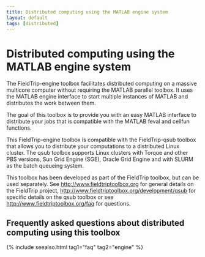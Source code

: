 ```yaml
---
title: Distributed computing using the MATLAB engine system
layout: default
tags: [distributed]
---
```


# Distributed computing using the MATLAB engine system

The FieldTrip-engine toolbox facilitates distributed computing
on a massive multicore computer without requiring the MATLAB parallel toolbox.
It uses the MATLAB engine interface to start multiple instances of MATLAB and
distributes the work between them.

The goal of this toolbox is to provide you with an easy MATLAB interface to
distribute your jobs that is compatible with the MATLAB feval and cellfun
functions.

This FieldTrip-engine toolbox is compatible with the FieldTrip-qsub toolbox
that allows you to distribute your computations to a distributed Linux cluster.
The qsub toolbox supports Linux clusters with Torque and other PBS versions,
Sun Grid Engine (SGE), Oracle Grid Engine and with SLURM as the batch queueing
system.

This toolbox has been developed as part of the FieldTrip toolbox, but can be
used separately. See http://www.fieldtriptoolbox.org for general details on the
FieldTrip project, http://www.fieldtriptoolbox.org/development/qsub for specific
details on the qsub toolbox or see http://www.fieldtriptoolbox.org/faq for questions.

## Frequently asked questions about distributed computing using this toolbox

{% include seealso.html tag1="faq" tag2="engine" %}
